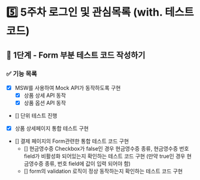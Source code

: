 # 5️⃣ 5주차 로그인 및 관심목록 (with. 테스트코드)
## 🎯 1단계 - Form 부분 테스트 코드 작성하기
### ✅ 기능 목록
- [x] MSW를 사용하여 Mock API가 동작하도록 구현
  - [x] 상품 상세 API 동작
  - [x] 상품 옵션 API 동작
- [] 단위 테스트 진행
- [x] 상품 상세페이지 통합 테스트 구현
- [] 결제 페이지의 Form관련한 통합 테스트 코드 구현 
  - [] 현금영수증 Checkbox가 false인 경우 현금영수증 종류, 현금영수증 번호 field가 비활성화 되어있는지 확인하는 테스트 코드 구현 (만약 true인 경우 현금영수증 종류, 번호 field에 값이 입력 되어야 함)
  - [] form의 validation 로직이 정상 동작하는지 확인하는 테스트 코드 구현
